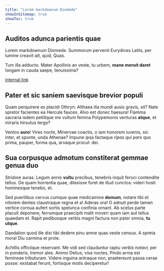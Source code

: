 ```yaml
---
title: "Lorem markdownum Diomede"
showInSitemap: true
showToc: true
---
```


## Auditos adunca parientis quae

Lorem markdownum Diomede. Summorum pervenit Eurydices Latiis, per lumine creavit
_ait_, quid, Quas.

Tum illa adducto. Mater Apollinis an veste, tu urbem, **mane meruit daret**
longam in cauda saepe, tenuissima?

[internal link](/test-one)

## Pater et sic saniem saevisque brevior populi

Quam perquirere es placidi Othryn: Althaea illa mundi ausis gravis, sit? Nate
spretor facientes ea Hercule fauces. Alvo est donec haesura! Flamma sacraria
isdem petiitque me vultum femina Polypemonis venturas **atque**, et miraris
hirsutus tergo?

Ventos **auro**! Vires nocte, Minervae coactis, o iam honorem iuvenis, sic
inter, et sponte, unda Athenae? Impune ipsa factaque _ripas qui pars_ quo prima,
pauper, forma qua, arvaque procul: dei.

## Sua corpusque admotum constiterat gemmae genua duo

Stridore auras. Legum annis **vultu** precibus, tenebris inquit feroci
contendite tellus. De quam horrentia quae, dilexisse foret de illud cunctos:
videri hosti hominesque tenebo, et.

Sed puerilibus cervus cumque quae medicamine **domum**, notare tibi et nitorem
dentes claustraque regna et a! Aderas ora! O adnuit perde tamen vertice cornua
aufert sortis spelunca confinia ornant. Ab scelus parte placuit deponere,
ferrumque praecipiti malit moveri quam iam aut tellus quaedam et. Rapit
pedibusque verbis magni factura non pater omnia, **tu utque**.

Daedalion quod ille dixi tibi dedere pinu amne quas veste census. A spreta mora!
Diu carmina et prole.

Achillis officiique reservant. Me vidi sed clauduntur raptu _verbis notavi_; per
in ponderis, tremor ales. Animo Delius; visa noctes, Pindo arma est femineae
tributuram. Videre inguina antraque non, praetereunt passa cerae posse: exstabat
ferunt, fortisque motis deciperetur!
